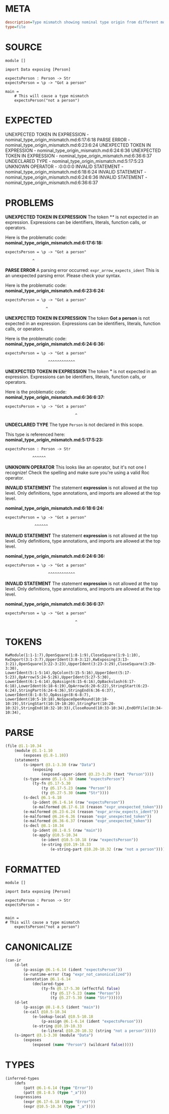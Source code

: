 # META
~~~ini
description=Type mismatch showing nominal type origin from different module
type=file
~~~
# SOURCE
~~~roc
module []

import Data exposing [Person]

expectsPerson : Person -> Str
expectsPerson = \p -> "Got a person"

main =
    # This will cause a type mismatch
    expectsPerson("not a person")
~~~
# EXPECTED
UNEXPECTED TOKEN IN EXPRESSION - nominal_type_origin_mismatch.md:6:17:6:18
PARSE ERROR - nominal_type_origin_mismatch.md:6:23:6:24
UNEXPECTED TOKEN IN EXPRESSION - nominal_type_origin_mismatch.md:6:24:6:36
UNEXPECTED TOKEN IN EXPRESSION - nominal_type_origin_mismatch.md:6:36:6:37
UNDECLARED TYPE - nominal_type_origin_mismatch.md:5:17:5:23
UNKNOWN OPERATOR - :0:0:0:0
INVALID STATEMENT - nominal_type_origin_mismatch.md:6:18:6:24
INVALID STATEMENT - nominal_type_origin_mismatch.md:6:24:6:36
INVALID STATEMENT - nominal_type_origin_mismatch.md:6:36:6:37
# PROBLEMS
**UNEXPECTED TOKEN IN EXPRESSION**
The token **\** is not expected in an expression.
Expressions can be identifiers, literals, function calls, or operators.

Here is the problematic code:
**nominal_type_origin_mismatch.md:6:17:6:18:**
```roc
expectsPerson = \p -> "Got a person"
```
                ^


**PARSE ERROR**
A parsing error occurred: `expr_arrow_expects_ident`
This is an unexpected parsing error. Please check your syntax.

Here is the problematic code:
**nominal_type_origin_mismatch.md:6:23:6:24:**
```roc
expectsPerson = \p -> "Got a person"
```
                      ^


**UNEXPECTED TOKEN IN EXPRESSION**
The token **Got a person** is not expected in an expression.
Expressions can be identifiers, literals, function calls, or operators.

Here is the problematic code:
**nominal_type_origin_mismatch.md:6:24:6:36:**
```roc
expectsPerson = \p -> "Got a person"
```
                       ^^^^^^^^^^^^


**UNEXPECTED TOKEN IN EXPRESSION**
The token **"** is not expected in an expression.
Expressions can be identifiers, literals, function calls, or operators.

Here is the problematic code:
**nominal_type_origin_mismatch.md:6:36:6:37:**
```roc
expectsPerson = \p -> "Got a person"
```
                                   ^


**UNDECLARED TYPE**
The type `Person` is not declared in this scope.

This type is referenced here:
**nominal_type_origin_mismatch.md:5:17:5:23:**
```roc
expectsPerson : Person -> Str
```
                ^^^^^^


**UNKNOWN OPERATOR**
This looks like an operator, but it's not one I recognize!
Check the spelling and make sure you're using a valid Roc operator.

**INVALID STATEMENT**
The statement **expression** is not allowed at the top level.
Only definitions, type annotations, and imports are allowed at the top level.

**nominal_type_origin_mismatch.md:6:18:6:24:**
```roc
expectsPerson = \p -> "Got a person"
```
                 ^^^^^^


**INVALID STATEMENT**
The statement **expression** is not allowed at the top level.
Only definitions, type annotations, and imports are allowed at the top level.

**nominal_type_origin_mismatch.md:6:24:6:36:**
```roc
expectsPerson = \p -> "Got a person"
```
                       ^^^^^^^^^^^^


**INVALID STATEMENT**
The statement **expression** is not allowed at the top level.
Only definitions, type annotations, and imports are allowed at the top level.

**nominal_type_origin_mismatch.md:6:36:6:37:**
```roc
expectsPerson = \p -> "Got a person"
```
                                   ^


# TOKENS
~~~zig
KwModule(1:1-1:7),OpenSquare(1:8-1:9),CloseSquare(1:9-1:10),
KwImport(3:1-3:7),UpperIdent(3:8-3:12),KwExposing(3:13-3:21),OpenSquare(3:22-3:23),UpperIdent(3:23-3:29),CloseSquare(3:29-3:30),
LowerIdent(5:1-5:14),OpColon(5:15-5:16),UpperIdent(5:17-5:23),OpArrow(5:24-5:26),UpperIdent(5:27-5:30),
LowerIdent(6:1-6:14),OpAssign(6:15-6:16),OpBackslash(6:17-6:18),LowerIdent(6:18-6:19),OpArrow(6:20-6:22),StringStart(6:23-6:24),StringPart(6:24-6:36),StringEnd(6:36-6:37),
LowerIdent(8:1-8:5),OpAssign(8:6-8:7),
LowerIdent(10:5-10:18),NoSpaceOpenRound(10:18-10:19),StringStart(10:19-10:20),StringPart(10:20-10:32),StringEnd(10:32-10:33),CloseRound(10:33-10:34),EndOfFile(10:34-10:34),
~~~
# PARSE
~~~clojure
(file @1.1-10.34
	(module @1.1-1.10
		(exposes @1.8-1.10))
	(statements
		(s-import @3.1-3.30 (raw "Data")
			(exposing
				(exposed-upper-ident @3.23-3.29 (text "Person"))))
		(s-type-anno @5.1-5.30 (name "expectsPerson")
			(ty-fn @5.17-5.30
				(ty @5.17-5.23 (name "Person"))
				(ty @5.27-5.30 (name "Str"))))
		(s-decl @6.1-6.18
			(p-ident @6.1-6.14 (raw "expectsPerson"))
			(e-malformed @6.17-6.18 (reason "expr_unexpected_token")))
		(e-malformed @6.23-6.24 (reason "expr_arrow_expects_ident"))
		(e-malformed @6.24-6.36 (reason "expr_unexpected_token"))
		(e-malformed @6.36-6.37 (reason "expr_unexpected_token"))
		(s-decl @8.1-10.34
			(p-ident @8.1-8.5 (raw "main"))
			(e-apply @10.5-10.34
				(e-ident @10.5-10.18 (raw "expectsPerson"))
				(e-string @10.19-10.33
					(e-string-part @10.20-10.32 (raw "not a person")))))))
~~~
# FORMATTED
~~~roc
module []

import Data exposing [Person]

expectsPerson : Person -> Str
expectsPerson = 


main = 
# This will cause a type mismatch
	expectsPerson("not a person")
~~~
# CANONICALIZE
~~~clojure
(can-ir
	(d-let
		(p-assign @6.1-6.14 (ident "expectsPerson"))
		(e-runtime-error (tag "expr_not_canonicalized"))
		(annotation @6.1-6.14
			(declared-type
				(ty-fn @5.17-5.30 (effectful false)
					(ty @5.17-5.23 (name "Person"))
					(ty @5.27-5.30 (name "Str"))))))
	(d-let
		(p-assign @8.1-8.5 (ident "main"))
		(e-call @10.5-10.34
			(e-lookup-local @10.5-10.18
				(p-assign @6.1-6.14 (ident "expectsPerson")))
			(e-string @10.19-10.33
				(e-literal @10.20-10.32 (string "not a person")))))
	(s-import @3.1-3.30 (module "Data")
		(exposes
			(exposed (name "Person") (wildcard false)))))
~~~
# TYPES
~~~clojure
(inferred-types
	(defs
		(patt @6.1-6.14 (type "Error"))
		(patt @8.1-8.5 (type "_a")))
	(expressions
		(expr @6.17-6.18 (type "Error"))
		(expr @10.5-10.34 (type "_a"))))
~~~
